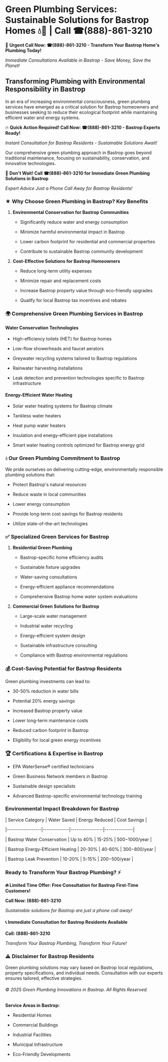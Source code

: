 # Green Plumbing Services: Sustainable Solutions for Bastrop Homes 💧🌿 | Call ☎(888)-861-3210

🚨 **Urgent Call Now: ☎(888)-861-3210 - Transform Your Bastrop Home's Plumbing Today!**
*Immediate Consultations Available in Bastrop - Save Money, Save the Planet!*

## Transforming Plumbing with Environmental Responsibility in Bastrop

In an era of increasing environmental consciousness, green plumbing services have emerged as a critical solution for Bastrop homeowners and businesses seeking to reduce their ecological footprint while maintaining efficient water and energy systems. 

🔥 **Quick Action Required! Call Now: ☎(888)-861-3210 - Bastrop Experts Ready!**
*Instant Consultation for Bastrop Residents - Sustainable Solutions Await!*

Our comprehensive green plumbing approach in Bastrop goes beyond traditional maintenance, focusing on sustainability, conservation, and innovative technologies.

🚨 **Don't Wait! Call ☎(888)-861-3210 for Immediate Green Plumbing Solutions in Bastrop**
*Expert Advice Just a Phone Call Away for Bastrop Residents!*

### ★ Why Choose Green Plumbing in Bastrop? Key Benefits

1. **Environmental Conservation for Bastrop Communities** 
   - Significantly reduce water and energy consumption
   - Minimize harmful environmental impact in Bastrop
   - Lower carbon footprint for residential and commercial properties
   - Contribute to sustainable Bastrop community development

2. **Cost-Effective Solutions for Bastrop Homeowners** 
   - Reduce long-term utility expenses
   - Minimize repair and replacement costs
   - Increase Bastrop property value through eco-friendly upgrades
   - Qualify for local Bastrop tax incentives and rebates

### 🌍 Comprehensive Green Plumbing Services in Bastrop

#### Water Conservation Technologies
- High-efficiency toilets (HET) for Bastrop homes
- Low-flow showerheads and faucet aerators
- Greywater recycling systems tailored to Bastrop regulations
- Rainwater harvesting installations
- Leak detection and prevention technologies specific to Bastrop infrastructure

#### Energy-Efficient Water Heating
- Solar water heating systems for Bastrop climate
- Tankless water heaters
- Heat pump water heaters
- Insulation and energy-efficient pipe installations
- Smart water heating controls optimized for Bastrop energy grid

### 💧 Our Green Plumbing Commitment to Bastrop

We pride ourselves on delivering cutting-edge, environmentally responsible plumbing solutions that:
- Protect Bastrop's natural resources
- Reduce waste in local communities
- Lower energy consumption
- Provide long-term cost savings for Bastrop residents
- Utilize state-of-the-art technologies

### ✅ Specialized Green Services for Bastrop

1. **Residential Green Plumbing**
   - Bastrop-specific home efficiency audits
   - Sustainable fixture upgrades
   - Water-saving consultations
   - Energy-efficient appliance recommendations
   - Comprehensive Bastrop home water system evaluations

2. **Commercial Green Solutions for Bastrop**
   - Large-scale water management
   - Industrial water recycling
   - Energy-efficient system design
   - Sustainable infrastructure consulting
   - Compliance with Bastrop environmental regulations

### 💰 Cost-Saving Potential for Bastrop Residents

Green plumbing investments can lead to:
- 30-50% reduction in water bills
- Potential 20% energy savings
- Increased Bastrop property value
- Lower long-term maintenance costs
- Reduced carbon footprint in Bastrop
- Eligibility for local green energy incentives

### 🏆 Certifications & Expertise in Bastrop

- EPA WaterSense® certified technicians
- Green Business Network members in Bastrop
- Sustainable design specialists
- Advanced Bastrop-specific environmental technology training

### Environmental Impact Breakdown for Bastrop

| Service Category | Water Saved | Energy Reduced | Cost Savings |
|-----------------|-------------|----------------|--------------|
| Bastrop Water Conservation | Up to 40% | 15-25% | $500-$1000/year |
| Bastrop Energy-Efficient Heating | 20-30% | 40-60% | $300-$800/year |
| Bastrop Leak Prevention | 10-20% | 5-15% | $200-$500/year |

### Ready to Transform Your Bastrop Plumbing? ⚡

**🔥 Limited Time Offer: Free Consultation for Bastrop First-Time Customers!**

**Call Now: (888)-861-3210**
*Sustainable solutions for Bastrop are just a phone call away!*

#### 📞 Immediate Consultation for Bastrop Residents Available

**Call: (888)-861-3210**
*Transform Your Bastrop Plumbing, Transform Your Future!*

### ⚠️ Disclaimer for Bastrop Residents

Green plumbing solutions may vary based on Bastrop local regulations, property specifications, and individual needs. Consultation with our experts ensures tailored, effective strategies.

###### © 2025 Green Plumbing Innovations in Bastrop. All Rights Reserved.

**Service Areas in Bastrop:** 
- Residential Homes
- Commercial Buildings
- Industrial Facilities
- Municipal Infrastructure
- Eco-Friendly Developments